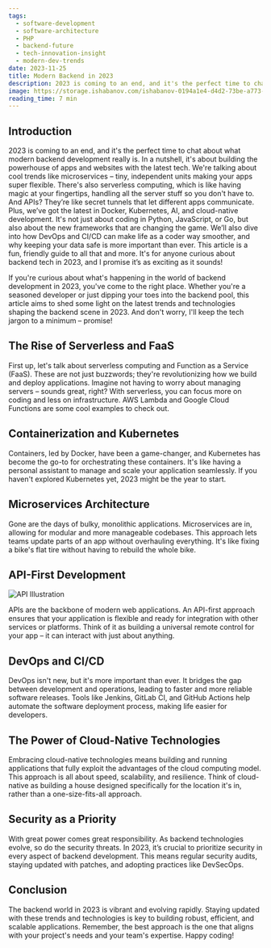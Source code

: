 ```yaml
---
tags:
  - software-development
  - software-architecture
  - PHP
  - backend-future
  - tech-innovation-insight
  - modern-dev-trends
date: 2023-11-25
title: Modern Backend in 2023
description: 2023 is coming to an end, and it's the perfect time to chat about what modern backend development really is. In a nutshell, it's about building the powerhouse of apps and websites with the latest tech. We're talking about cool trends like microservices – tiny, independent units making your apps super flexible. There's also serverless computing, which is like having magic at your fingertips, handling all the server stuff so you don't have to. And APIs? They’re like secret tunnels that let different apps communicate. Plus, we’ve got the latest in Docker, Kubernetes, AI, and cloud-native development. It's not just about coding in Python, JavaScript, or Go, but also about the new frameworks that are changing the game. We’ll also dive into how DevOps and CI/CD can make life as a coder way smoother, and why keeping your data safe is more important than ever. This article is a fun, friendly guide to all that and more. It's for anyone curious about backend tech in 2023, and I promise it’s as exciting as it sounds!
image: https://storage.ishabanov.com/ishabanov-0194a1e4-d4d2-73be-a773-809a8c58a186/media/T78JR7d0MITYE2fxI7Uig1tbig8aKbwaS5vETTch.jpg
reading_time: 7 min
---
```


## Introduction

2023 is coming to an end, and it's the perfect time to chat about what modern backend development really is. In a nutshell, it's about building the powerhouse of apps and websites with the latest tech. We're talking about cool trends like microservices – tiny, independent units making your apps super flexible. There's also serverless computing, which is like having magic at your fingertips, handling all the server stuff so you don't have to. And APIs? They’re like secret tunnels that let different apps communicate. Plus, we’ve got the latest in Docker, Kubernetes, AI, and cloud-native development. It's not just about coding in Python, JavaScript, or Go, but also about the new frameworks that are changing the game. We’ll also dive into how DevOps and CI/CD can make life as a coder way smoother, and why keeping your data safe is more important than ever. This article is a fun, friendly guide to all that and more. It's for anyone curious about backend tech in 2023, and I promise it’s as exciting as it sounds!

If you're curious about what's happening in the world of backend development in 2023, you've come to the right place. Whether you're a seasoned developer or just dipping your toes into the backend pool, this article aims to shed some light on the latest trends and technologies shaping the backend scene in 2023. And don't worry, I'll keep the tech jargon to a minimum – promise!

## The Rise of Serverless and FaaS

First up, let's talk about serverless computing and Function as a Service (FaaS). These are not just buzzwords; they're revolutionizing how we build and deploy applications. Imagine not having to worry about managing servers – sounds great, right? With serverless, you can focus more on coding and less on infrastructure. AWS Lambda and Google Cloud Functions are some cool examples to check out.

## Containerization and Kubernetes

Containers, led by Docker, have been a game-changer, and Kubernetes has become the go-to for orchestrating these containers. It's like having a personal assistant to manage and scale your application seamlessly. If you haven't explored Kubernetes yet, 2023 might be the year to start.

## Microservices Architecture

Gone are the days of bulky, monolithic applications. Microservices are in, allowing for modular and more manageable codebases. This approach lets teams update parts of an app without overhauling everything. It's like fixing a bike's flat tire without having to rebuild the whole bike.

## API-First Development

![API Illustration](https://storage.ishabanov.com/ishabanov-0194a1e4-d4d2-73be-a773-809a8c58a186/media/yS8qvzCnJh7do3eq5LFTeVbQ4FxRsvz0bDGhUgZr.jpg)

APIs are the backbone of modern web applications. An API-first approach ensures that your application is flexible and ready for integration with other services or platforms. Think of it as building a universal remote control for your app – it can interact with just about anything.

## DevOps and CI/CD

DevOps isn't new, but it's more important than ever. It bridges the gap between development and operations, leading to faster and more reliable software releases. Tools like Jenkins, GitLab CI, and GitHub Actions help automate the software deployment process, making life easier for developers.

## The Power of Cloud-Native Technologies

Embracing cloud-native technologies means building and running applications that fully exploit the advantages of the cloud computing model. This approach is all about speed, scalability, and resilience. Think of cloud-native as building a house designed specifically for the location it's in, rather than a one-size-fits-all approach.

## Security as a Priority

With great power comes great responsibility. As backend technologies evolve, so do the security threats. In 2023, it’s crucial to prioritize security in every aspect of backend development. This means regular security audits, staying updated with patches, and adopting practices like DevSecOps.

## Conclusion

The backend world in 2023 is vibrant and evolving rapidly. Staying updated with these trends and technologies is key to building robust, efficient, and scalable applications. Remember, the best approach is the one that aligns with your project's needs and your team's expertise. Happy coding!
